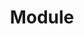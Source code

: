 ---
title: Module
redirect_to: https://ucfopen.github.io/Obojobo-Docs/releases/v3.3.2/developers/obo_nodes/module
---